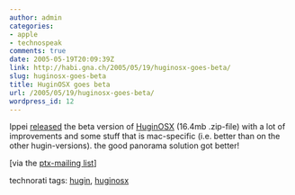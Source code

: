 ```yaml
---
author: admin
categories:
- apple
- technospeak
comments: true
date: 2005-05-19T20:09:39Z
link: http://habi.gna.ch/2005/05/19/huginosx-goes-beta/
slug: huginosx-goes-beta
title: HuginOSX goes beta
url: /2005/05/19/huginosx-goes-beta/
wordpress_id: 12
---
```


Ippei [released](http://homepage.mac.com/ippei_ukai/software/) the beta version of [HuginOSX](http://homepage.mac.com/ippei_ukai/software/hugin/HuginOSX-05rc1-osxb1.zip) (16.4mb .zip-file) with a lot of improvements and some stuff that is mac-specific (i.e. better than on the other hugin-versions). the good panorama solution got better!



[via the [ptx-mailing list](http://www.email-lists.org/pipermail/ptx/)] 


technorati tags: [hugin](http://technorati.com/tag/hugin), [huginosx](http://technorati.com/tag/huginosx)
